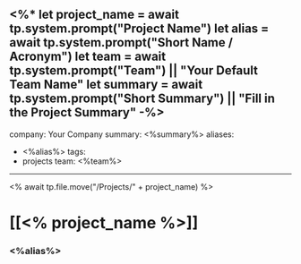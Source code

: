 <%*
	let project_name = await tp.system.prompt("Project Name")
	let alias = await tp.system.prompt("Short Name / Acronym")
	let team = await tp.system.prompt("Team") || "Your Default Team Name"
	let summary =  await tp.system.prompt("Short Summary") || "Fill in the Project Summary"
-%>
---
company: Your Company
summary: <%summary%>
aliases: 
 - <%alias%>
tags:
 - projects
team: <%team%>
---
<% await tp.file.move("/Projects/" + project_name) %>
# [[<% project_name %>]]
### <%alias%>

